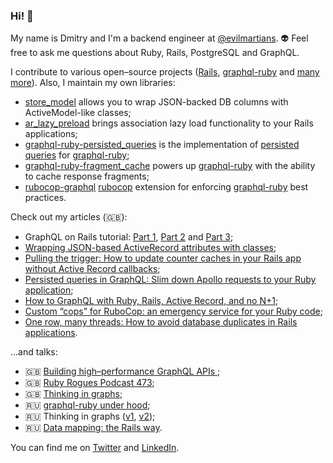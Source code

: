 ### Hi! 👋

My name is Dmitry and I'm a backend engineer at [@evilmartians](https://github.com/evilmartians). 👽 Feel free to ask me questions about Ruby, Rails, PostgreSQL and GraphQL.

I contribute to various open–source projects ([Rails](https://github.com/rails/rails/pulls?q=is%3Apr+author%3ADmitryTsepelev+), [graphql-ruby](https://github.com/rmosolgo/graphql-ruby/pulls?q=is%3Apr+author%3ADmitryTsepelev+) and [many more](https://github.com/pulls?q=is%3Apr+author%3ADmitryTsepelev+archived%3Afalse+is%3Apublic)). Also, I maintain my own libraries:

- [store_model](https://github.com/DmitryTsepelev/store_model) allows you to wrap JSON-backed DB columns with ActiveModel-like classes;
- [ar_lazy_preload](https://github.com/DmitryTsepelev/ar_lazy_preload) brings association lazy load functionality to your Rails applications;
- [graphql-ruby-persisted_queries](https://github.com/DmitryTsepelev/graphql-ruby-persisted_queries) is the implementation of [persisted queries](https://github.com/apollographql/apollo-link-persisted-queries) for [graphql-ruby](https://github.com/rmosolgo/graphql-ruby);
- [graphql-ruby-fragment_cache](https://github.com/DmitryTsepelev/graphql-ruby-fragment_cache) powers up [graphql-ruby](https://graphql-ruby.org) with the ability to cache response fragments;
- [rubocop-graphql](https://github.com/DmitryTsepelev/rubocop-graphql) [rubocop](https://github.com/rubocop-hq/rubocop) extension for enforcing [graphql-ruby](https://github.com/rmosolgo/graphql-ruby) best practices.

Check out my articles (🇬🇧):

- GraphQL on Rails tutorial: [Part 1](https://evilmartians.com/chronicles/graphql-on-rails-1-from-zero-to-the-first-query), [Part 2](https://evilmartians.com/chronicles/graphql-on-rails-2-updating-the-data) and [Part 3](https://evilmartians.com/chronicles/graphql-on-rails-3-on-the-way-to-perfection);
- [Wrapping JSON-based ActiveRecord attributes with classes](https://evilmartians.com/chronicles/wrapping-json-based-active-record-attributes-with-classes);
- [Pulling the trigger:
How to update counter caches in your Rails app without Active Record callbacks](https://evilmartians.com/chronicles/pulling-the-trigger-how-to-update-counter-caches-in-you-rails-app-without-active-record-callbacks);
- [Persisted queries in GraphQL:
Slim down Apollo requests to your Ruby application](https://evilmartians.com/chronicles/persisted-queries-in-graphql-slim-down-apollo-requests-to-your-ruby-application);
- [How to GraphQL with Ruby, Rails, Active Record, and no N+1](https://evilmartians.com/chronicles/how-to-graphql-with-ruby-rails-active-record-and-no-n-plus-one);
- [Custom “cops” for RuboCop: an emergency service for your Ruby code](https://evilmartians.com/chronicles/custom-cops-for-rubocop-an-emergency-service-for-your-codebase);
- [One row, many threads: How to avoid database duplicates in Rails applications](https://evilmartians.com/chronicles/one-row-many-threads-how-to-avoid-database-duplicates-in-rails-applications).

...and talks:

- 🇬🇧 [Building high–performance GraphQL APIs ](https://www.youtube.com/watch?v=kIJdauCgBC8);
- 🇬🇧 [Ruby Rogues Podcast 473](https://rubyrogues.com/481);
- 🇬🇧 [Thinking in graphs](https://www.youtube.com/watch?v=CjOwKbf8L3I&feature=youtu.be&t=9615);
- 🇷🇺 [graphql-ruby under hood](https://www.youtube.com/watch?v=_oPZgRB3Ovg);
- 🇷🇺 Thinking in graphs ([v1](https://www.youtube.com/watch?v=xUrLslKdnr8), [v2](https://www.youtube.com/watch?v=VOvfHyyV5Bg&feature=youtu.be));
- 🇷🇺 [Data mapping: the Rails way](https://www.youtube.com/watch?v=H3SafkpBQ_w&feature=youtu.be&t=2877).

You can find me on [Twitter](https://twitter.com/dmitrytsepelev) and [LinkedIn](https://www.linkedin.com/in/dmitry-tsepelev-98029b83).
